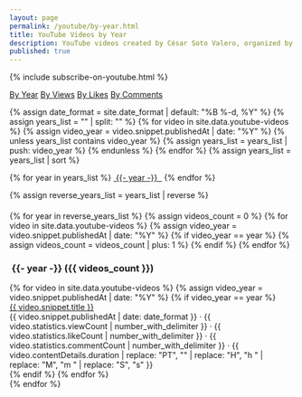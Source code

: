 ```yaml
---
layout: page
permalink: /youtube/by-year.html
title: YouTube Videos by Year
description: YouTube videos created by César Soto Valero, organized by year.
published: true
---
```


{% include subscribe-on-youtube.html %}

<!-- Buttons for ordering YouTube videos -->
<div class="list-filters">
    <a href="/youtube/by-year.html" class="list-filter">By Year</a>
    <a href="/youtube/by-views.html" class="list-filter">By Views</a>
    <a href="/youtube/by-likes.html" class="list-filter">By Likes</a>
    <a href="/youtube/by-comments.html" class="list-filter">By Comments</a>
</div>

{% assign date_format = site.date_format | default: "%B %-d, %Y" %}
{% assign years_list = "" | split: "" %}
{% for video in site.data.youtube-videos %}
{% assign video_year = video.snippet.publishedAt | date: "%Y" %}
{% unless years_list contains video_year %}
{% assign years_list = years_list | push: video_year %}
{% endunless %}
{% endfor %}
{% assign years_list = years_list | sort %}

<!-- Years cloud -->
<div class="tag-list">
     {% for year in years_list %}
     <a href="#{{- year -}}" class="btn btn-primary tag-btn"><i class="fa-solid fa-calendar-days" aria-hidden="true"></i>&nbsp;{{- year -}} &nbsp;</a>
     {% endfor %}
</div>

{% assign reverse_years_list = years_list | reverse %}

<div id="full-tags-list" style="margin-top: 20px;">
     {% for year in reverse_years_list %}
     {% assign videos_count = 0 %}
     {% for video in site.data.youtube-videos %}
          {% assign video_year = video.snippet.publishedAt | date: "%Y" %}
          {% if video_year == year %}
                {% assign videos_count = videos_count | plus: 1 %}
          {% endif %}
     {% endfor %}
     <h3 id="{{- year -}}" class="linked-section">
          <i class="fa-solid fa-calendar-days" aria-hidden="true"></i>
          &nbsp;{{- year -}}&nbsp;({{ videos_count }})
     </h3>
     <div class="post-list">
          {% for video in site.data.youtube-videos %}
          {% assign video_year = video.snippet.publishedAt | date: "%Y" %}
          {% if video_year == year %}
          <div class="tag-entry">
                <a href="https://www.youtube.com/watch?v={{ video.id }}" target="_blank">{{ video.snippet.title }}</a>
                <div class="entry-date">
                     <time datetime="{{ video.snippet.publishedAt }}">{{ video.snippet.publishedAt | date: date_format }}</time>
                     <span class="post-stats">
                          · <i class="fa-solid fa-eye"></i> {{ video.statistics.viewCount | number_with_delimiter }}
                          · <i class="fa-solid fa-thumbs-up"></i> {{ video.statistics.likeCount | number_with_delimiter }}
                          · <i class="fa-solid fa-comment"></i> {{ video.statistics.commentCount | number_with_delimiter }}
                          · <i class="fa-solid fa-clock"></i> {{ video.contentDetails.duration | replace: "PT", "" | replace: "H", "h " | replace: "M", "m " | replace: "S", "s" }}
                     </span>
                </div>
          </div>
          {% endif %}
          {% endfor %}
     </div>
     {% endfor %}
</div>
